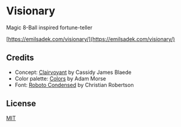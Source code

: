 # Visionary

Magic 8-Ball inspired fortune-teller

[https://emilsadek.com/visionary/](https://emilsadek.com/visionary/)

## Credits

- Concept: [Clairvoyant](https://github.com/cassidyjames/clairvoyant) by Cassidy James Blaede
- Color palette: [Colors](https://github.com/mrmrs/colors) by Adam Morse
- Font: [Roboto Condensed](https://github.com/googlefonts/roboto) by Christian Robertson

## License

[MIT](https://github.com/esadek/visionary/blob/main/LICENSE)